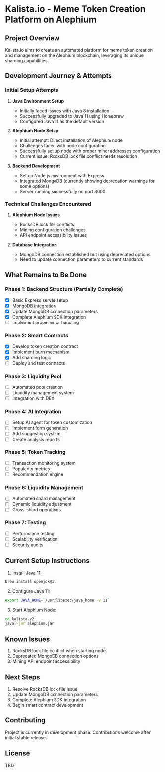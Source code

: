 # Kalista.io - Meme Token Creation Platform on Alephium

## Project Overview
Kalista.io aims to create an automated platform for meme token creation and management on the Alephium blockchain, leveraging its unique sharding capabilities.

## Development Journey & Attempts

### Initial Setup Attempts
1. **Java Environment Setup**
   - Initially faced issues with Java 8 installation
   - Successfully upgraded to Java 11 using Homebrew
   - Configured Java 11 as the default version

2. **Alephium Node Setup**
   - Initial attempt: Direct installation of Alephium node
   - Challenges faced with node configuration
   - Successfully set up node with proper miner addresses configuration
   - Current issue: RocksDB lock file conflict needs resolution

3. **Backend Development**
   - Set up Node.js environment with Express
   - Integrated MongoDB (currently showing deprecation warnings for some options)
   - Server running successfully on port 3000

### Technical Challenges Encountered

1. **Alephium Node Issues**
   - RocksDB lock file conflicts
   - Mining configuration challenges
   - API endpoint accessibility issues

2. **Database Integration**
   - MongoDB connection established but using deprecated options
   - Need to update connection parameters to current standards

## What Remains to Be Done

### Phase 1: Backend Structure (Partially Complete)
- [x] Basic Express server setup
- [x] MongoDB integration
- [x] Update MongoDB connection parameters
- [x] Complete Alephium SDK integration
- [ ] Implement proper error handling

### Phase 2: Smart Contracts
- [x] Develop token creation contract
- [x] Implement burn mechanism
- [x] Add sharding logic
- [ ] Deploy and test contracts

### Phase 3: Liquidity Pool
- [ ] Automated pool creation
- [ ] Liquidity management system
- [ ] Integration with DEX

### Phase 4: AI Integration
- [ ] Setup AI agent for token customization
- [ ] Implement form generation
- [ ] Add suggestion system
- [ ] Create analysis reports

### Phase 5: Token Tracking
- [ ] Transaction monitoring system
- [ ] Popularity metrics
- [ ] Recommendation engine

### Phase 6: Liquidity Management
- [ ] Automated shard management
- [ ] Dynamic liquidity adjustment
- [ ] Cross-shard operations

### Phase 7: Testing
- [ ] Performance testing
- [ ] Scalability verification
- [ ] Security audits

## Current Setup Instructions

1. Install Java 11:
```bash
brew install openjdk@11
```

2. Configure Java 11:
```bash
export JAVA_HOME=`/usr/libexec/java_home -v 11`
```

3. Start Alephium Node:
```bash
cd kalista-v2
java -jar alephium.jar
```

## Known Issues
1. RocksDB lock file conflict when starting node
2. Deprecated MongoDB connection options
3. Mining API endpoint accessibility

## Next Steps
1. Resolve RocksDB lock file issue
2. Update MongoDB connection parameters
3. Complete Alephium SDK integration
4. Begin smart contract development

## Contributing
Project is currently in development phase. Contributions welcome after initial stable release.

## License
TBD 

